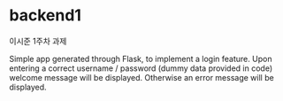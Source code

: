 # backend1
이시준 1주차 과제

Simple app generated through Flask, to implement a login feature. 
Upon entering a correct username / password (dummy data provided in code) welcome message will be displayed. 
Otherwise an error message will be displayed. 
